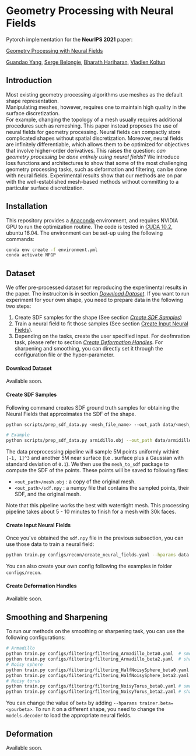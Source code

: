 # Geometry Processing with Neural Fields

Pytorch implementation for the **NeurIPS 2021** paper:

[Geometry Processing with Neural Fields](https://openreview.net/pdf?id=JG-SlCAx5_K)

[Guandao Yang](https://www.guandaoyang.com/), 
[Serge Belongie](https://blogs.cornell.edu/techfaculty/serge-belongie/),
[Bharath Hariharan](http://home.bharathh.info/),
[Vladlen Koltun](http://vladlen.info/)


## Introduction

Most existing geometry processing algorithms use meshes as the default shape representation.  
Manipulating meshes, however, requires one to maintain high quality in the surface discretization.  
For example, changing the topology of a mesh usually requires additional procedures such as remeshing. 
This paper instead proposes the use of neural fields for geometry processing. 
Neural fields can compactly store complicated shapes without spatial discretization. 
Moreover, neural fields are infinitely differentiable, which allows them to be optimized for objectives that involve higher-order derivatives. 
This raises the question: _can geometry processing be done entirely using neural fields?_ 
We introduce loss functions and architectures to show that some of the most challenging geometry processing tasks, such as deformation and filtering, can be done with neural fields. 
Experimental results show that our methods are on par with the well-established mesh-based methods without committing to a particular surface discretization.

## Installation 

This repository provides a [Anaconda](https://www.anaconda.com/) environment, and requires NVIDIA GPU to run the
 optimization routine. 
The code is tested in [CUDA 10.2](), ubuntu 16.04.
The environment can be set-up using the following commands:
```bash
conda env create -f environment.yml
conda activate NFGP
```

## Dataset

We offer pre-processed dataset for reproducing the experimental results in the paper. 
The instruciton is in section [_Download Dataset_](#download-dataset). 
If you want to run experiment for your own shape, you need to prepare data in the following two steps:
1. Create SDF samples for the shape (See section [_Create SDF Samples_](#create-sdf-samples))
2. Train a neural field to fit those samples (See section [Create Input Neural Fields](#create-input-neural-fields)).
3. Depending on the tasks, create the user specified input. For deofmration task, please refer to section [_Create
 Deformation Handles_](#create-deformation-handles). For sharpening and smoothing, you can directly set it through
  the configuration file or the hyper-parameter.

#### Download Dataset

Available soon.

#### Create SDF Samples 

Following command creates SDF ground truth samples for obtaining the Neural Fields that approximates the SDF of the
 shape.
```bash
python scripts/prep_sdf_data.py <mesh_file_name> --out_path data/<mesh_file_name>

# Example
python scripts/prep_sdf_data.py armidillo.obj --out_path data/armidillo
```

The data preprocessing pipeline will sample 5M points uniformly withint `[-1, 1]^3` and another 5M near surface (i.e
. surface plus a Gaussian with standard deviation of `0.1`).
We then use the `mesh_to_sdf` package to compute the SDF of the points.
These points will be saved to following files:
- `<out_path>/mesh.obj` : a copy of the original mesh.
- `<out_path>/sdf.npy` : a numpy file that contains the sampled points, their SDF, and the original mesh.

Note that this pipeline works the best with watertight mesh.
This processing pipeline takes about 5 - 10 minutes to finish for a mesh with 30k faces.

#### Create Input Neural Fields 

Once you've obtained the `sdf.npy` file in the previous subsection,
you can use those data to train a neural field:
```bash
python train.py configs/recon/create_neural_fields.yaml --hparams data.path=<your_sdf.npy>
```
You can also create your own config following the examples in folder `configs/recon`.


#### Create Deformation Handles 

Available soon.

## Smoothing and Sharpening 

To run our methods on the smoothing or sharpening task, you can use the following configurations:
```bash
# Armadillo
python train.py configs/filtering/filtering_Armadillo_beta0.yaml  # smoothing
python train.py configs/filtering/filtering_Armadillo_beta2.yaml  # sharpening
# Noisy sphere
python train.py configs/filtering/filtering_HalfNoisySphere_beta0.yaml # smoothing
python train.py configs/filtering/filtering_HalfNoisySphere_beta2.yaml # sharpening
# Noisy torus
python train.py configs/filtering/filtering_NoisyTorus_beta0.yaml # smoothing
python train.py configs/filtering/filtering_NoisyTorus_beta2.yaml # sharpening
```

You can change the value of `beta` by adding `--hparams trainer.beta=<yourbeta>`.
To run it on a different shape, you need to change the `models.decoder` to load the appropriate neural fields.

## Deformation
Available soon.
